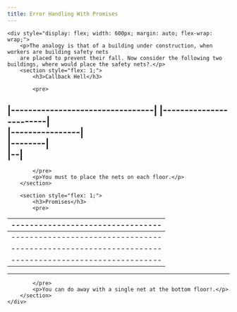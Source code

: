 ```yaml
---
title: Error Handling With Promises
---
```


	<div style="display: flex; width: 600px; margin: auto; flex-wrap: wrap;">
		<p>The analogy is that of a building under construction, when workers are building safety nets
		are placed to prevent their fall. Now consider the following two buildings, where would place the safety nets?.</p>
		<section style="flex: 1;">
			<h3>Callback Hell</h3>

			<pre>
|---------------------------------|
    |------------------------|     
        |----------------|         
            |--------|             
               |--|                
-----------------------------------
			</pre>
			<p>You must to place the nets on each floor.</p>
		</section>

		<section style="flex: 1;">
			<h3>Promises</h3>
			<pre>
|---------------------------------|
|---------------------------------|
|---------------------------------|
|---------------------------------|
|---------------------------------|
-----------------------------------
			</pre>
			<p>You can do away with a single net at the bottom floor!.</p>
		</section>
	</div>